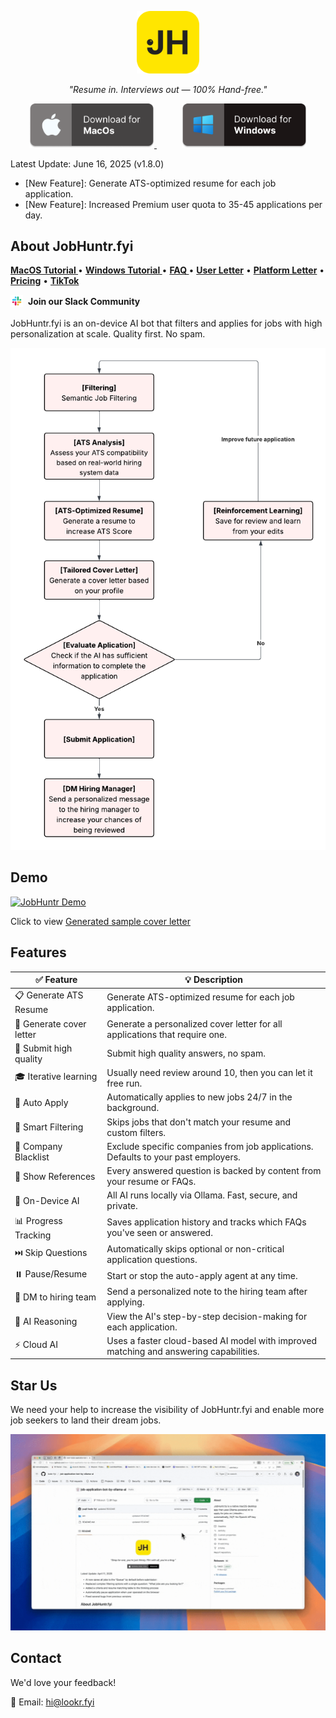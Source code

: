 <p align="center">
<img src="src/logo-large.png" alt="JobHuntr Logo" width="100">
</p>

<p align="center">
<i>"Resume in. Interviews out — 100% Hand-free."</i>
</p>

<!-- add spacing between the two images -->
<p align="center">
  <a href="https://jobhuntr.fyi/download/macos" style="margin-right: 20px;">
    <img src="src/mac_download.png" alt="Download for macOS" width="200">
  </a>
  <a href="https://jobhuntr.fyi/download/windows" style="margin-left: 20px;">
    <img src="src/windows_download.png" alt="Download for Windows" width="200">
  </a>
</p>

Latest Update: June 16, 2025 (v1.8.0)

- [New Feature]: Generate ATS-optimized resume for each job application.
- [New Feature]: Increased Premium user quota to 35-45 applications per day.

## About JobHuntr.fyi

<p align="left">
  <a href="./MAC_SETUP.md"><strong> MacOS Tutorial </strong></a> •
  <a href="./WIN_SETUP.md"><strong> Windows Tutorial </strong></a> •
  <a href="./FAQ.md"><strong> FAQ </strong></a> •
  <a href="./USER_LETTER.md"><strong>User Letter</strong></a> •
  <a href="./PLATFORM_LETTER.md"><strong>Platform Letter</strong></a> •
  <a href="./PRICING.md"><strong>Pricing</strong></a> •
  <a href="https://www.tiktok.com/@yuqili657"><strong>TikTok</strong></a>
</p>

<!-- slack channel with logo from src/slack.png -->
<p align="left">
  <a href="https://join.slack.com/t/jobhuntrfyi/shared_invite/zt-37b16bo2f-aYwEadlFMHPHYAycDgCERA" style="text-decoration: none; display: inline-flex; align-items: center; gap: 8px;">
    <img src="src/slack-logo.png" alt="Join our Slack Community" width="20" style="vertical-align: middle;">
    <strong>Join our Slack Community</strong>
  </a>
</p>



JobHuntr.fyi is an on-device AI bot that filters and applies for jobs with high personalization at scale. Quality first. No spam.

![JobHuntr Flowchart](src/flow_chart.png)

## Demo

[![JobHuntr Demo](src/demo.gif)](https://youtu.be/dy_wrzVKwPw)

<!-- sample cover letter -->

Click to view [Generated sample cover letter](src/sample_cover_letter.pdf)

## Features

| ✅ Feature               | 💡 Description                                                                        |
| ------------------------ | ------------------------------------------------------------------------------------- |
| 📋 Generate ATS Resume   | Generate ATS-optimized resume for each job application.                               |
| 📄 Generate cover letter | Generate a personalized cover letter for all applications that require one.           |
| 🔄 Submit high quality   | Submit high quality answers, no spam.                                                 |
| 🎓 Iterative learning    | Usually need review around 10, then you can let it free run.                          |
| 🎯 Auto Apply            | Automatically applies to new jobs 24/7 in the background.                             |
| 🧠 Smart Filtering       | Skips jobs that don't match your resume and custom filters.                           |
| 🚫 Company Blacklist     | Exclude specific companies from job applications. Defaults to your past employers.    |
| 📎 Show References       | Every answered question is backed by content from your resume or FAQs.                |
| 🤖 On-Device AI          | All AI runs locally via Ollama. Fast, secure, and private.                            |
| 📊 Progress Tracking     | Saves application history and tracks which FAQs you've seen or answered.              |
| ⏭️ Skip Questions        | Automatically skips optional or non-critical application questions.                   |
| ⏸️ Pause/Resume          | Start or stop the auto-apply agent at any time.                                       |
| 📧 DM to hiring team     | Send a personalized note to the hiring team after applying.                           |
| 🧾 AI Reasoning          | View the AI's step-by-step decision-making for each application.                      |
| ⚡ Cloud AI              | Uses a faster cloud-based AI model with improved matching and answering capabilities. |

## Star Us

We need your help to increase the visibility of JobHuntr.fyi and enable more job seekers to land their dream jobs.

![star_repo](src/star_repo.gif)

## Contact

We'd love your feedback!

📧 Email: hi@lookr.fyi

